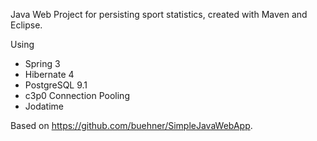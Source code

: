 Java Web Project for persisting sport statistics, created with Maven and Eclipse.

Using
  - Spring 3
  - Hibernate 4
  - PostgreSQL 9.1
  - c3p0 Connection Pooling
  - Jodatime

Based on https://github.com/buehner/SimpleJavaWebApp.
